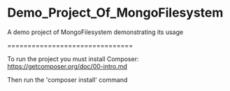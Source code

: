 Demo_Project_Of_MongoFilesystem
===============================

A demo project of MongoFilesystem demonstrating its usage

===============================

To run the project you must install Composer: https://getcomposer.org/doc/00-intro.md

Then run the 'composer install' command 
